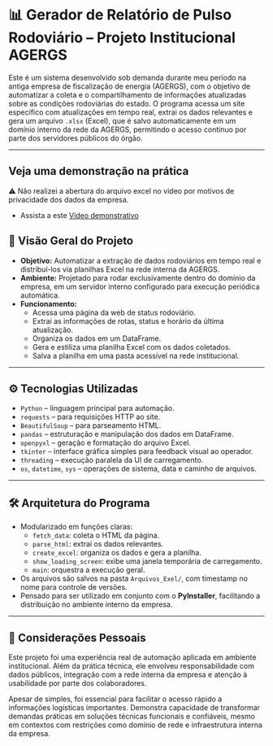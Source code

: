 # 📊 Gerador de Relatório de Pulso Rodoviário – Projeto Institucional AGERGS

Este é um sistema desenvolvido sob demanda durante meu período na antiga empresa de fiscalização de energia (AGERGS), com o objetivo de automatizar a coleta e o compartilhamento de informações atualizadas sobre as condições rodoviárias do estado. O programa acessa um site específico com atualizações em tempo real, extrai os dados relevantes e gera um arquivo `.xlsx` (Excel), que é salvo automaticamente em um domínio interno da rede da AGERGS, permitindo o acesso contínuo por parte dos servidores públicos do órgão.

---

## Veja uma demonstração na prática
⚠️ Não realizei a abertura do arquivo excel no video por motivos de privacidade dos dados da empresa.
- Assista a este [Video demonstrativo](https://youtu.be/cdyHAstpvZE)

## 🧩 Visão Geral do Projeto

- **Objetivo:** Automatizar a extração de dados rodoviários em tempo real e distribuí-los via planilhas Excel na rede interna da AGERGS.
- **Ambiente:** Projetado para rodar exclusivamente dentro do domínio da empresa, em um servidor interno configurado para execução periódica automática.
- **Funcionamento:**  
  - Acessa uma página da web de status rodoviário.
  - Extrai as informações de rotas, status e horário da última atualização.
  - Organiza os dados em um DataFrame.
  - Gera e estiliza uma planilha Excel com os dados coletados.
  - Salva a planilha em uma pasta acessível na rede institucional.

---

## ⚙️ Tecnologias Utilizadas

- `Python` – linguagem principal para automação.
- `requests` – para requisições HTTP ao site.
- `BeautifulSoup` – para parseamento HTML.
- `pandas` – estruturação e manipulação dos dados em DataFrame.
- `openpyxl` – geração e formatação do arquivo Excel.
- `tkinter` – interface gráfica simples para feedback visual ao operador.
- `threading` – execução paralela da UI de carregamento.
- `os`, `datetime`, `sys` – operações de sistema, data e caminho de arquivos.

---

## 🛠️ Arquitetura do Programa

- Modularizado em funções claras:
  - `fetch_data`: coleta o HTML da página.
  - `parse_html`: extrai os dados relevantes.
  - `create_excel`: organiza os dados e gera a planilha.
  - `show_loading_screen`: exibe uma janela temporária de carregamento.
  - `main`: orquestra a execução geral.
- Os arquivos são salvos na pasta `Arquivos_Exel/`, com timestamp no nome para controle de versões.
- Pensado para ser utilizado em conjunto com o **PyInstaller**, facilitando a distribuição no ambiente interno da empresa.

---

## 🧠 Considerações Pessoais

Este projeto foi uma experiência real de automação aplicada em ambiente institucional. Além da prática técnica, ele envolveu responsabilidade com dados públicos, integração com a rede interna da empresa e atenção à usabilidade por parte dos colaboradores.

Apesar de simples, foi essencial para facilitar o acesso rápido a informações logísticas importantes. Demonstra capacidade de transformar demandas práticas em soluções técnicas funcionais e confiáveis, mesmo em contextos com restrições como domínio de rede e infraestrutura interna da empresa.
